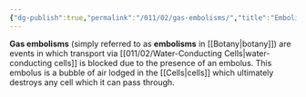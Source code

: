 ```yaml
---
{"dg-publish":true,"permalink":"/011/02/gas-embolisms/","title":"Embolisms","tags":["BIOL412"],"created":"2024-09-26T13:45:04.087-07:00","updated":"2024-09-26T15:18:38.992-07:00"}
---
```


**Gas embolisms** (simply referred to as **embolisms** in [[Botany\|botany]]) are events in which transport via [[011/02/Water-Conducting Cells\|water-conducting cells]] is blocked due to the presence of an embolus. This embolus is a bubble of air lodged in the [[Cells\|cells]] which ultimately destroys any cell which it can pass through.